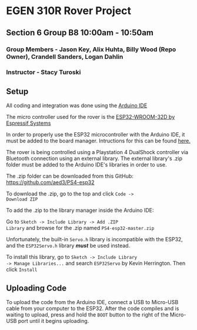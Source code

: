 # EGEN 310R Rover Project
## Section 6 Group B8 10:00am - 10:50am
### Group Members - Jason Key, Alix Huhta, Billy Wood (Repo Owner), Crandell Sanders, Logan Dahlin
### Instructor - Stacy Turoski

## Setup
All coding and integration was done using the [Arduino IDE](https://www.arduino.cc/)

The micro controller used for the rover is the [ESP32-WROOM-32D by Espressif Systems](https://www.espressif.com/en/products/socs/esp32)

In order to properly use the ESP32 microcontroller with the Arduino IDE, it must be added to the board manager. Intructions for this can be found [here.](https://espressif-docs.readthedocs-hosted.com/projects/arduino-esp32/en/latest/installing.html)

The rover is being controlled using a Playstation 4 DualShock controller via Bluetooth connection using an external library.  The external library's .zip folder must be added to the Arduino IDE's libraries in order to use.

The .zip folder can be downloaded from this GitHub: https://github.com/aed3/PS4-esp32

To download the .zip, go to the top and click <code>Code -> Download ZIP</code>

To add the .zip to the library manager inside the Arduino IDE:

Go to <code>Sketch -> Include Library -> Add .ZIP Library</code> and browse for the .zip named <code>PS4-esp32-master.zip</code>

Unfortunately, the built-in <code>Servo.h</code> library is incompatible with the ESP32, and the <code>ESP32Servo.h</code> library ***must*** be used instead.

To install this library, go to <code>Sketch -> Include Library -> Manage Libraries...</code> and search <code>ESP32Servo</code> by Kevin Herrington. Then click <code>Install</code>

## Uploading Code
To upload the code from the Arduino IDE, connect a USB to Micro-USB cable from your computer to the ESP32. After the code compiles and is waiting to upload, press and hold the <code>BOOT</code> button to the right of the Micro-USB port until it begins uploading.

